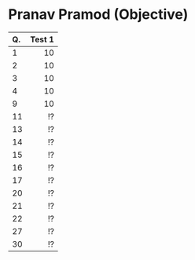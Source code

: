 Pranav Pramod (Objective)
=========================
|Q.  |Test 1       |
|:---|------------:|
|1   |10           |
|2   |10           |
|3   |10           |
|4   |10           |
|9   |10           |
|11  |:interrobang:|
|13  |:interrobang:|
|14  |:interrobang:|
|15  |:interrobang:|
|16  |:interrobang:|
|17  |:interrobang:|
|20  |:interrobang:|
|21  |:interrobang:|
|22  |:interrobang:|
|27  |:interrobang:|
|30  |:interrobang:|